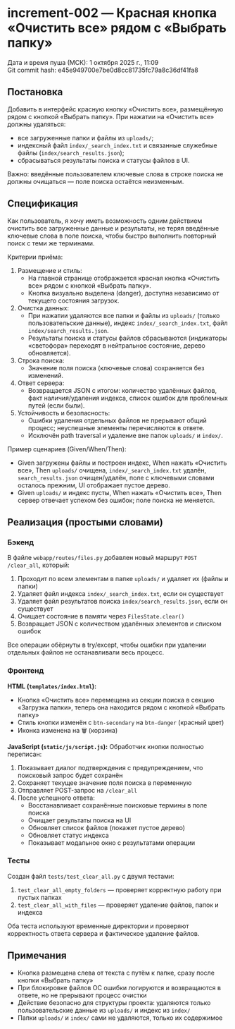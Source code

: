 # increment-002 — Красная кнопка «Очистить все» рядом с «Выбрать папку»

Дата и время пуша (МСК): 1 октября 2025 г., 11:09  
Git commit hash: e45e949700e7be0d8cc81735fc79a8c36df41fa8

## Постановка
Добавить в интерфейс красную кнопку «Очистить все», размещённую рядом с кнопкой «Выбрать папку». При нажатии на «Очистить все» должны удаляться:
- все загруженные папки и файлы из `uploads/`;
- индексный файл `index/_search_index.txt` и связанные служебные файлы (`index/search_results.json`);
- сбрасываться результаты поиска и статусы файлов в UI.

Важно: введённые пользователем ключевые слова в строке поиска не должны очищаться — поле поиска остаётся неизменным.

## Спецификация
Как пользователь, я хочу иметь возможность одним действием очистить все загруженные данные и результаты, не теряя введённые ключевые слова в поле поиска, чтобы быстро выполнить повторный поиск с теми же терминами.

Критерии приёма:
1) Размещение и стиль:
   - На главной странице отображается красная кнопка «Очистить все» рядом с кнопкой «Выбрать папку».
   - Кнопка визуально выделена (danger), доступна независимо от текущего состояния загрузок.
2) Очистка данных:
   - При нажатии удаляются все папки и файлы из `uploads/` (только пользовательские данные), индекс `index/_search_index.txt`, файл `index/search_results.json`.
   - Результаты поиска и статусы файлов сбрасываются (индикаторы «светофора» переходят в нейтральное состояние, дерево обновляется).
3) Строка поиска:
   - Значение поля поиска (ключевые слова) сохраняется без изменений.
4) Ответ сервера:
   - Возвращается JSON с итогом: количество удалённых файлов, факт наличия/удаления индекса, список ошибок для проблемных путей (если были).
5) Устойчивость и безопасность:
   - Ошибки удаления отдельных файлов не прерывают общий процесс; неуспешные элементы перечисляются в ответе.
   - Исключён path traversal и удаление вне папок `uploads/` и `index/`.

Пример сценариев (Given/When/Then):
- Given загружены файлы и построен индекс, When нажать «Очистить все», Then `uploads/` очищена, `index/_search_index.txt` удалён, `search_results.json` очищен/удалён, поле с ключевыми словами осталось прежним, UI отображает пустое дерево.
- Given `uploads/` и индекс пусты, When нажать «Очистить все», Then сервер отвечает успехом без ошибок; поле поиска не меняется.

## Реализация (простыми словами)

### Бэкенд
В файле `webapp/routes/files.py` добавлен новый маршрут `POST /clear_all`, который:
1. Проходит по всем элементам в папке `uploads/` и удаляет их (файлы и папки)
2. Удаляет файл индекса `index/_search_index.txt`, если он существует
3. Удаляет файл результатов поиска `index/search_results.json`, если он существует
4. Очищает состояние в памяти через `FilesState.clear()`
5. Возвращает JSON с количеством удалённых элементов и списком ошибок

Все операции обёрнуты в try/except, чтобы ошибки при удалении отдельных файлов не останавливали весь процесс.

### Фронтенд
**HTML (`templates/index.html`):**
- Кнопка «Очистить все» перемещена из секции поиска в секцию «Загрузка папки», теперь она находится рядом с кнопкой «Выбрать папку»
- Стиль кнопки изменён с `btn-secondary` на `btn-danger` (красный цвет)
- Иконка изменена на 🗑️ (корзина)

**JavaScript (`static/js/script.js`):**
Обработчик кнопки полностью переписан:
1. Показывает диалог подтверждения с предупреждением, что поисковый запрос будет сохранён
2. Сохраняет текущее значение поля поиска в переменную
3. Отправляет POST-запрос на `/clear_all`
4. После успешного ответа:
   - Восстанавливает сохранённые поисковые термины в поле поиска
   - Очищает результаты поиска на UI
   - Обновляет список файлов (покажет пустое дерево)
   - Обновляет статус индекса
   - Показывает модальное окно с результатами операции

### Тесты
Создан файл `tests/test_clear_all.py` с двумя тестами:
1. `test_clear_all_empty_folders` — проверяет корректную работу при пустых папках
2. `test_clear_all_with_files` — проверяет удаление файлов, папок и индекса

Оба теста используют временные директории и проверяют корректность ответа сервера и фактическое удаление файлов.

## Примечания
- Кнопка размещена слева от текста с путём к папке, сразу после кнопки «Выбрать папку»
- При блокировке файлов ОС ошибки логируются и возвращаются в ответе, но не прерывают процесс очистки
- Действие безопасно для структуры проекта: удаляются только пользовательские данные из `uploads/` и индекс из `index/`
- Папки `uploads/` и `index/` сами не удаляются, только их содержимое
